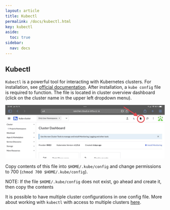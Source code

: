 ```yaml
---
layout: article
title: Kubectl
permalink: /docs/kubectl.html
key: kubectl
aside:
  toc: true
sidebar:
  nav: docs
---
```


## Kubectl

`Kubectl` is a powerful tool for interacting with Kubernetes clusters. For installation, see [official documentation](https://kubernetes.io/docs/tasks/tools/#kubectl). After installation, a `kube config` file is required to function. The file is located in cluster overview dashboard (click on the cluster name in the upper left dropdown menu).

![kube config](config.jpg)

Copy contents of this file into `$HOME/.kube/config` and change permissions to 700 (`chmod 700 $HOME/.kube/config`). 

NOTE: If the file `$HOME/.kube/config` does not exist, go ahead and create it, then copy the contents

It is possible to have multiple cluster configurations in one config file. More about working with `kubectl` with access to multiple clusters [here](/docs/rancher-multiple.html).
